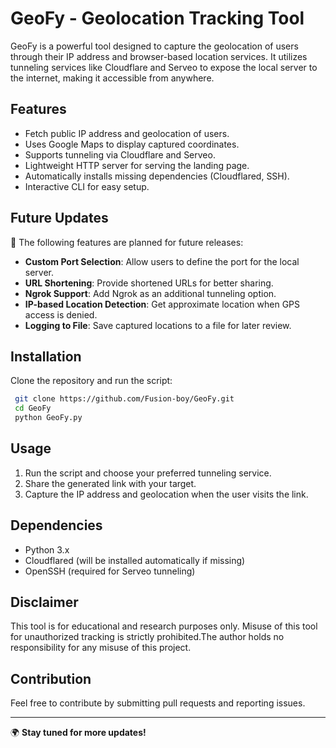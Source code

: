 # GeoFy - Geolocation Tracking Tool

GeoFy is a powerful tool designed to capture the geolocation of users through their IP address and browser-based location services. It utilizes tunneling services like Cloudflare and Serveo to expose the local server to the internet, making it accessible from anywhere.

## Features
- Fetch public IP address and geolocation of users.
- Uses Google Maps to display captured coordinates.
- Supports tunneling via Cloudflare and Serveo.
- Lightweight HTTP server for serving the landing page.
- Automatically installs missing dependencies (Cloudflared, SSH).
- Interactive CLI for easy setup.

## Future Updates
🚀 The following features are planned for future releases:
- **Custom Port Selection**: Allow users to define the port for the local server.
- **URL Shortening**: Provide shortened URLs for better sharing.
- **Ngrok Support**: Add Ngrok as an additional tunneling option.
- **IP-based Location Detection**: Get approximate location when GPS access is denied.
- **Logging to File**: Save captured locations to a file for later review.

## Installation
Clone the repository and run the script:

```sh
 git clone https://github.com/Fusion-boy/GeoFy.git
 cd GeoFy
 python GeoFy.py
```

## Usage
1. Run the script and choose your preferred tunneling service.
2. Share the generated link with your target.
3. Capture the IP address and geolocation when the user visits the link.

## Dependencies
- Python 3.x
- Cloudflared (will be installed automatically if missing)
- OpenSSH (required for Serveo tunneling)

## Disclaimer
This tool is for educational and research purposes only. Misuse of this tool for unauthorized tracking is strictly prohibited.The author holds no responsibility for any misuse of this project.

## Contribution
Feel free to contribute by submitting pull requests and reporting issues.

---

🌍 **Stay tuned for more updates!**

